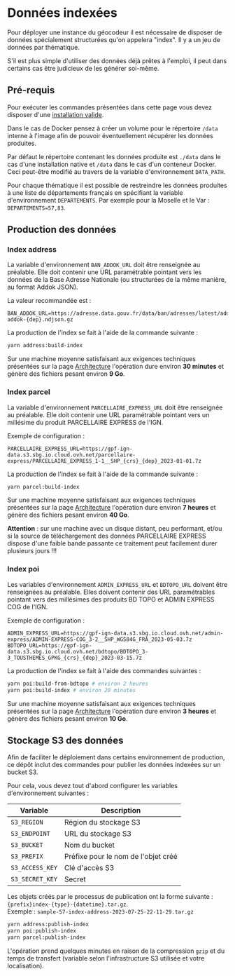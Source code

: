 # Données indexées

Pour déployer une instance du géocodeur il est nécessaire de disposer de données spécialement structurées qu'on appelera "index". Il y a un jeu de données par thématique.

S'il est plus simple d'utiliser des données déjà prêtes à l'emploi, il peut dans certains cas être judicieux de les générer soi-même.

## Pré-requis

Pour exécuter les commandes présentées dans cette page vous devez disposer d'une [installation valide](installation.md).

Dans le cas de Docker pensez à créer un volume pour le répertoire `/data` interne à l'image afin de pouvoir éventuellement récupérer les données produites.

Par défaut le répertoire contenant les données produite est `./data` dans le cas d'une installation native et `/data` dans le cas d'un conteneur Docker. Ceci peut-être modifié au travers de la variable d'environnement `DATA_PATH`.

Pour chaque thématique il est possible de restreindre les données produites à une liste de départements français en spécifiant la variable d'environnement `DEPARTEMENTS`. Par exemple pour la Moselle et le Var : `DEPARTEMENTS=57,83`.

## Production des données

### Index address

La variable d'environnement `BAN_ADDOK_URL` doit être renseignée au préalable. Elle doit contenir une URL paramétrable pointant vers les données de la Base Adresse Nationale (ou structurées de la même manière, au format Addok JSON).

La valeur recommandée est :
```
BAN_ADDOK_URL=https://adresse.data.gouv.fr/data/ban/adresses/latest/addok/adresses-addok-{dep}.ndjson.gz
```

La production de l'index se fait à l'aide de la commande suivante :
```bash
yarn address:build-index
```

Sur une machine moyenne satisfaisant aux exigences techniques présentées sur la page [Architecture](architecture.md) l'opération dure environ **30 minutes** et génère des fichiers pesant environ **9 Go**.

### Index parcel

La variable d'environnement `PARCELLAIRE_EXPRESS_URL` doit être renseignée au préalable. Elle doit contenir une URL paramétrable pointant vers un millésime du produit PARCELLAIRE EXPRESS de l'IGN.

Exemple de configuration :
```
PARCELLAIRE_EXPRESS_URL=https://gpf-ign-data.s3.sbg.io.cloud.ovh.net/parcellaire-express/PARCELLAIRE_EXPRESS_1-1__SHP_{crs}_{dep}_2023-01-01.7z
```

La production de l'index se fait à l'aide de la commande suivante :
```bash
yarn parcel:build-index
```

Sur une machine moyenne satisfaisant aux exigences techniques présentées sur la page [Architecture](architecture.md) l'opération dure environ **7 heures** et génère des fichiers pesant environ **40 Go**.

**Attention** : sur une machine avec un disque distant, peu performant, et/ou si la source de téléchargement des données PARCELLAIRE EXPRESS dispose d'une faible bande passante ce traitement peut facilement durer plusieurs jours !!!

### Index poi

Les variables d'environnement `ADMIN_EXPRESS_URL` et `BDTOPO_URL` doivent être renseignées au préalable. Elles doivent contenir des URL paramétrables pointant vers des millésimes des produits BD TOPO et ADMIN EXPRESS COG de l'IGN.

Exemple de configuration :
```
ADMIN_EXPRESS_URL=https://gpf-ign-data.s3.sbg.io.cloud.ovh.net/admin-express/ADMIN-EXPRESS-COG_3-2__SHP_WGS84G_FRA_2023-05-03.7z
BDTOPO_URL=https://gpf-ign-data.s3.sbg.io.cloud.ovh.net/bdtopo/BDTOPO_3-3_TOUSTHEMES_GPKG_{crs}_{dep}_2023-03-15.7z
```

La production de l'index se fait à l'aide des commandes suivantes :
```bash
yarn poi:build-from-bdtopo # environ 2 heures
yarn poi:build-index # environ 20 minutes
```

Sur une machine moyenne satisfaisant aux exigences techniques présentées sur la page [Architecture](architecture.md) l'opération dure environ **3 heures** et génère des fichiers pesant environ **10 Go**.

## Stockage S3 des données

Afin de faciliter le déploiement dans certains environnement de production, ce dépôt inclut des commandes pour publier les données indexées sur un bucket S3.

Pour cela, vous devez tout d'abord configurer les variables d'environnement suivantes :

| Variable | Description |
| --- | --- |
| `S3_REGION` | Région du stockage S3 |
| `S3_ENDPOINT` | URL du stockage S3 |
| `S3_BUCKET` | Nom du bucket |
| `S3_PREFIX` | Préfixe pour le nom de l'objet créé |
| `S3_ACCESS_KEY` | Clé d'accès S3 |
| `S3_SECRET_KEY` | Secret |

Les objets créés par le processus de publication ont la forme suivante : `{prefix}index-{type}-{datetime}.tar.gz`.\
Exemple : `sample-57-index-address-2023-07-25-22-11-29.tar.gz`

```bash
yarn address:publish-index
yarn poi:publish-index
yarn parcel:publish-index
```

L'opération prend quelques minutes en raison de la compression `gzip` et du temps de transfert (variable selon l'infrastructure S3 utilisée et votre localisation).
